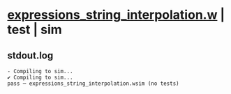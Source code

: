 # [expressions_string_interpolation.w](../../../../examples/tests/valid/expressions_string_interpolation.w) | test | sim

## stdout.log
```log
- Compiling to sim...
✔ Compiling to sim...
pass ─ expressions_string_interpolation.wsim (no tests)
```

